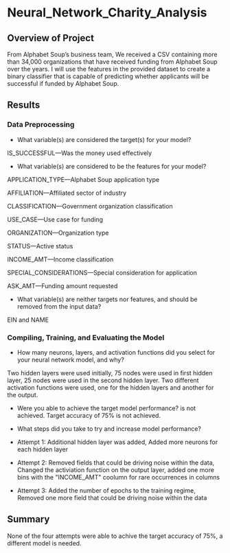 # Neural_Network_Charity_Analysis
## Overview of Project
From Alphabet Soup’s business team, We received a CSV containing more than 34,000 organizations that have received funding from Alphabet Soup over the years. I will use the features in the provided dataset to create a binary classifier that is capable of predicting whether applicants will be successful if funded by Alphabet Soup.

## Results
### Data Preprocessing
- What variable(s) are considered the target(s) for your model?

IS_SUCCESSFUL—Was the money used effectively

- What variable(s) are considered to be the features for your model?

APPLICATION_TYPE—Alphabet Soup application type

AFFILIATION—Affiliated sector of industry

CLASSIFICATION—Government organization classification

USE_CASE—Use case for funding

ORGANIZATION—Organization type

STATUS—Active status

INCOME_AMT—Income classification

SPECIAL_CONSIDERATIONS—Special consideration for application

ASK_AMT—Funding amount requested

- What variable(s) are neither targets nor features, and should be removed from the input data?

EIN and NAME

### Compiling, Training, and Evaluating the Model
- How many neurons, layers, and activation functions did you select for your neural network model, and why?

Two hidden layers were used initially, 75 nodes were used in first hidden layer, 25 nodes were used in the second hidden layer.
Two different activation functions were used, one for the hidden layers and another for the output.

- Were you able to achieve the target model performance? is not achieved.
Target accuracy of 75% is not achieved.

- What steps did you take to try and increase model performance?
- Attempt 1: Additional hidden layer was added, Added more neurons for each hidden layer

- Attempt 2: Removed fields that could be driving noise within the data, Changed the activiation function on the output layer, added one more bins with the "INCOME_AMT" coolumn for rare occurrences in columns

- Attempt 3: Added the number of epochs to the training regime, Removed one more field that could be driving noise within the data

## Summary
None of the four attempts were able to achive the target accuracy of 75%, a different model is needed.
